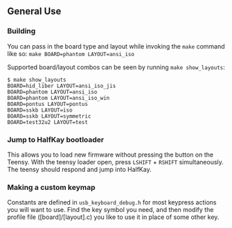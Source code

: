 General Use
-----------

### Building

You can pass in the board type and layout while invoking the `make` command like
so: `make BOARD=phantom LAYOUT=ansi_iso`

Supported board/layout combos can be seen by running `make show_layouts`:

```
$ make show_layouts
BOARD=hid_liber LAYOUT=ansi_iso_jis
BOARD=phantom LAYOUT=ansi_iso
BOARD=phantom LAYOUT=ansi_iso_win
BOARD=pontus LAYOUT=pontus
BOARD=sskb LAYOUT=iso
BOARD=sskb LAYOUT=symmetric
BOARD=test32u2 LAYOUT=test
```

### Jump to HalfKay bootloader

This allows you to load new firmware without pressing the button on the Teensy.
With the teensy loader open, press `LSHIFT` + `RSHIFT` simultaneously. The
teensy should respond and jump into HalfKay.

### Making a custom keymap

Constants are defined in `usb_keyboard_debug.h` for most keypress actions you
will want to use. Find the key symbol you need, and then modify the profile file
([board]/[layout].c) you like to use it in place of some other key.
